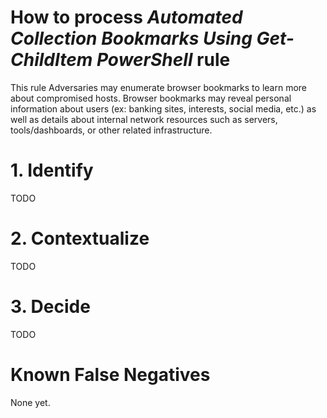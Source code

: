 # How to process *Automated Collection Bookmarks Using Get-ChildItem PowerShell* rule
This rule Adversaries may enumerate browser bookmarks to learn more about compromised hosts.
Browser bookmarks may reveal personal information about users (ex: banking sites, interests, social media, etc.) as well as details about
internal network resources such as servers, tools/dashboards, or other related infrastructure.

# 1. Identify
TODO

# 2. Contextualize
TODO

# 3. Decide
TODO

# Known False Negatives
None yet.
